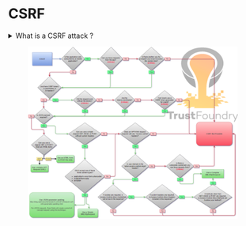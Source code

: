 # CSRF

<details>

<summary>What is a CSRF attack ?</summary>

In a **C**ross-**S**ite **R**equest **F**orgery attack, a **malicious site tricks a victim's browser into making an unwanted request** to a different site on which the victim is authenticated, potentially causing the victim to perform an action on that site without their knowledge or consent.

#### How does it work?

_Imagine a scenario where you're logged into your online banking. While still logged in, you visit a different website that has some malicious code. This malicious website can send a request to your bank's website to transfer money without your knowledge. If the bank's website doesn't have proper CSRF protections, it would think that you made the request because your authentication cookies are automatically included by your browser._

#### Key points about CSRF:

1. **Relies on the authenticated state**: The attack works because browsers automatically include any cookies associated with a domain in requests made to that domain. So if you're authenticated to a website, that means any requests made to that website (even from a different website) will include your cookies.
2. **Doesn't steal data directly**: CSRF isn't about stealing data. Instead, it tricks the victim into performing actions without their knowledge.
3. **Exploits trusted relationships**: CSRF exploits the trust a website has in the user's browser, not necessarily a flaw in the website's design (although lack of CSRF protections is considered a design flaw).

#### How to prevent CSRF attacks?

1. **Use Anti-CSRF Tokens**: The most common way to prevent CSRF attacks is to use anti-CSRF tokens. This involves sending a random token in each request which the server verifies. Since the malicious site won't know this token, it can't forge a valid request.
2. **SameSite Cookie Attribute**: Modern browsers support the `SameSite` cookie attribute, which can prevent the browser from sending cookies along with cross-site requests, mitigating the risk of CSRF attacks.
3. **Check the `Referer` and `Origin` Headers**: Servers can check these HTTP headers to see if a request is coming from a trusted origin.
4. **Require Reauthentication for Sensitive Actions**: For very sensitive operations, like changing a password, always prompt users to re-enter their current password.
5. **Be cautious with CORS**: Cross-Origin Resource Sharing (CORS) headers shouldn't be used recklessly, as they can allow unwanted cross-site interactions.

</details>

<figure><img src="../../.gitbook/assets/image (99).png" alt=""><figcaption></figcaption></figure>
